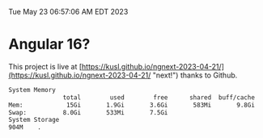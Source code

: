 Tue May 23 06:57:06 AM EDT 2023

# Angular 16?


This project is live at [https://kusl.github.io/ngnext-2023-04-21/](https://kusl.github.io/ngnext-2023-04-21/ "next!") thanks to Github.

```bash
System Memory
               total        used        free      shared  buff/cache   available
Mem:            15Gi       1.9Gi       3.6Gi       583Mi       9.8Gi        12Gi
Swap:          8.0Gi       533Mi       7.5Gi
System Storage
904M	.
```
